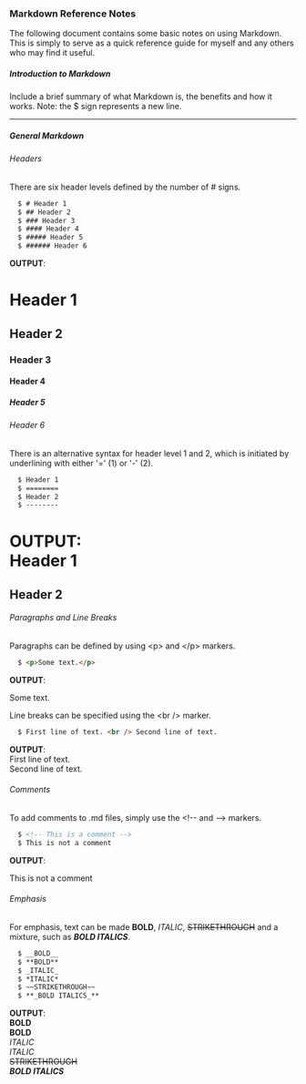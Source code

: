 ### Markdown Reference Notes
<p>The following document contains some basic notes on using Markdown. This is simply to serve as a quick reference guide for myself and any others who may find it useful.</p>

##### Introduction to Markdown
<p>Include a brief summary of what Markdown is, the benefits and how it works. Note: the $ sign represents a new line.</p>

---

##### General Markdown
###### Headers
There are six header levels defined by the number of \# signs.
``` markdown
  $ # Header 1
  $ ## Header 2
  $ ### Header 3
  $ #### Header 4
  $ ##### Header 5
  $ ###### Header 6
```
__OUTPUT__:<br />
# Header 1
## Header 2
### Header 3
#### Header 4
##### Header 5
###### Header 6

There is an alternative syntax for header level 1 and 2, which is initiated by underlining with either '\=' (1) or '\-' (2).
``` markdown
  $ Header 1
  $ ========
  $ Header 2
  $ --------
```
__OUTPUT__:<br />
Header 1
========
Header 2
--------

###### Paragraphs and Line Breaks
Paragraphs can be defined by using <p\> and </p\> markers.
``` markdown
  $ <p>Some text.</p>
```
__OUTPUT__:<br />
<p>Some text.</p>

Line breaks can be specified using the <br /\> marker.
``` markdown
  $ First line of text. <br /> Second line of text.
```
__OUTPUT__:<br />
First line of text. <br /> Second line of text.

###### Comments
To add comments to .md files, simply use the <\!-- and --> markers.
``` markdown
  $ <!-- This is a comment -->
  $ This is not a comment
```
__OUTPUT__:<br />
<!-- This is a comment -->
This is not a comment


###### Emphasis
For emphasis, text can be made __BOLD__, _ITALIC_, ~~STRIKETHROUGH~~ and a mixture, such as **_BOLD ITALICS_**.
``` markdown
  $ __BOLD__
  $ **BOLD**
  $ _ITALIC_
  $ *ITALIC*
  $ ~~STRIKETHROUGH~~
  $ **_BOLD ITALICS_**
```
__OUTPUT__: <br />
__BOLD__ <br />
**BOLD** <br />
_ITALIC_ <br />
*ITALIC* <br />
~~STRIKETHROUGH~~ <br />
**_BOLD ITALICS_** <br />
